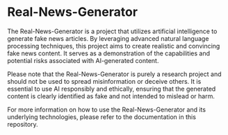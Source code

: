 # Real-News-Generator
The Real-News-Generator is a project that utilizes artificial intelligence to generate fake news articles. By leveraging advanced natural language processing techniques, this project aims to create realistic and convincing fake news content. It serves as a demonstration of the capabilities and potential risks associated with AI-generated content.

Please note that the Real-News-Generator is purely a research project and should not be used to spread misinformation or deceive others. It is essential to use AI responsibly and ethically, ensuring that the generated content is clearly identified as fake and not intended to mislead or harm.

For more information on how to use the Real-News-Generator and its underlying technologies, please refer to the documentation in this repository.


